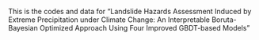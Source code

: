This is the codes and data for “Landslide Hazards Assessment Induced by Extreme Precipitation under Climate Change: An Interpretable Boruta-Bayesian Optimized Approach Using Four Improved GBDT-based Models”
